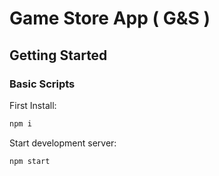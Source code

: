 # Game Store App ( G&S )

## Getting Started

### Basic Scripts

First Install:

```sh
npm i
```

Start development server:

```sh
npm start
```


